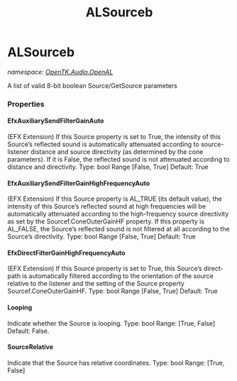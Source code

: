 ﻿---
title: ALSourceb
---

# ALSourceb
_namespace: [OpenTK.Audio.OpenAL](N-OpenTK.Audio.OpenAL.html)_

A list of valid 8-bit boolean Source/GetSource parameters



### Properties

#### EfxAuxiliarySendFilterGainAuto
(EFX Extension) If this Source property is set to True, the intensity of this Source’s reflected sound is automatically attenuated according to source-listener distance and source directivity (as determined by the cone parameters). If it is False, the reflected sound is not attenuated according to distance and directivity. Type: bool Range [False, True] Default: True
#### EfxAuxiliarySendFilterGainHighFrequencyAuto
(EFX Extension) If this Source property is AL_TRUE (its default value), the intensity of this Source’s reflected sound at high frequencies will be automatically attenuated according to the high-frequency source directivity as set by the Sourcef.ConeOuterGainHF property. If this property is AL_FALSE, the Source’s reflected sound is not filtered at all according to the Source’s directivity. Type: bool Range [False, True] Default: True
#### EfxDirectFilterGainHighFrequencyAuto
(EFX Extension) If this Source property is set to True, this Source’s direct-path is automatically filtered according to the orientation of the source relative to the listener and the setting of the Source property Sourcef.ConeOuterGainHF. Type: bool Range [False, True] Default: True
#### Looping
Indicate whether the Source is looping. Type: bool Range: [True, False] Default: False.
#### SourceRelative
Indicate that the Source has relative coordinates. Type: bool Range: [True, False]

